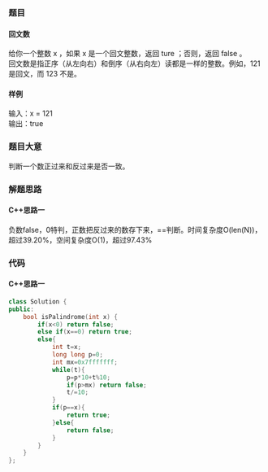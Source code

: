 ### 题目
#### 回文数
给你一个整数 x ，如果 x 是一个回文整数，返回 ture ；否则，返回 false 。  
回文数是指正序（从左向右）和倒序（从右向左）读都是一样的整数。例如，121 是回文，而 123 不是。
#### 样例
输入：x = 121  
输出：true
### 题目大意
判断一个数正过来和反过来是否一致。
### 解题思路
#### C++思路一
负数false，0特判，正数把反过来的数存下来，==判断。时间复杂度O(len(N))，超过39.20%，空间复杂度O(1)，超过97.43%
### 代码
#### C++思路一
```C++
class Solution {
public:
    bool isPalindrome(int x) {
        if(x<0) return false;
        else if(x==0) return true;
        else{
            int t=x;
            long long p=0;
            int mx=0x7fffffff;
            while(t){
                p=p*10+t%10;
                if(p>mx) return false;
                t/=10;
            }
            if(p==x){
                return true;
            }else{
                return false;
            }
        }
    }
};
```
